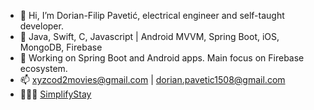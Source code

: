 - 👋 Hi, I’m Dorian-Filip Pavetić, electrical engineer and self-taught developer.
- 👀 Java, Swift, C, Javascript | Android MVVM, Spring Boot, iOS, MongoDB, Firebase
- 🌱 Working on Spring Boot and Android apps. Main focus on Firebase ecosystem.
- 📫 xyzcod2movies@gmail.com | dorian.pavetic1508@gmail.com
- 👨🏻‍💻 [SimplifyStay](https://play.google.com/store/apps/developer?id=SimplifyStay&hl=en_US&gl=US)

<!---
xyzcod2/xyzcod2 is a ✨ special ✨ repository because its `README.md` (this file) appears on your GitHub profile.
You can click the Preview link to take a look at your changes.
--->
